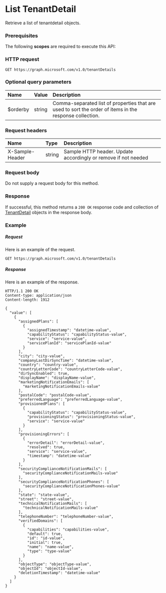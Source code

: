 # List TenantDetail

Retrieve a list of tenantdetail objects.
### Prerequisites
The following **scopes** are required to execute this API: 
### HTTP request
<!-- { "blockType": "ignored" } -->
```http
GET https://graph.microsoft.com/v1.0/tenantDetails
```
### Optional query parameters
|Name|Value|Description|
|:---------------|:--------|:-------|
|$orderby|string|Comma-separated list of properties that are used to sort the order of items in the response collection.|

### Request headers
| Name       | Type | Description|
|:-----------|:------|:----------|
| X-Sample-Header  | string  | Sample HTTP header. Update accordingly or remove if not needed|

### Request body
Do not supply a request body for this method.
### Response
If successful, this method returns a `200 OK` response code and collection of [TenantDetail](../resources/tenantdetail.md) objects in the response body.
### Example
##### Request
Here is an example of the request.
<!-- {
  "blockType": "request",
  "name": "get_tenantdetails"
}-->
```http
GET https://graph.microsoft.com/v1.0/tenantDetails
```
##### Response
Here is an example of the response.
<!-- {
  "blockType": "response",
  "truncated": false,
  "@odata.type": "microsoft.graph.tenantdetail",
  "isCollection": true
} -->
```http
HTTP/1.1 200 OK
Content-type: application/json
Content-length: 1912

{
  "value": [
    {
      "assignedPlans": [
        {
          "assignedTimestamp": "datetime-value",
          "capabilityStatus": "capabilityStatus-value",
          "service": "service-value",
          "servicePlanId": "servicePlanId-value"
        }
      ],
      "city": "city-value",
      "companyLastDirSyncTime": "datetime-value",
      "country": "country-value",
      "countryLetterCode": "countryLetterCode-value",
      "dirSyncEnabled": true,
      "displayName": "displayName-value",
      "marketingNotificationEmails": [
        "marketingNotificationEmails-value"
      ],
      "postalCode": "postalCode-value",
      "preferredLanguage": "preferredLanguage-value",
      "provisionedPlans": [
        {
          "capabilityStatus": "capabilityStatus-value",
          "provisioningStatus": "provisioningStatus-value",
          "service": "service-value"
        }
      ],
      "provisioningErrors": [
        {
          "errorDetail": "errorDetail-value",
          "resolved": true,
          "service": "service-value",
          "timestamp": "datetime-value"
        }
      ],
      "securityComplianceNotificationMails": [
        "securityComplianceNotificationMails-value"
      ],
      "securityComplianceNotificationPhones": [
        "securityComplianceNotificationPhones-value"
      ],
      "state": "state-value",
      "street": "street-value",
      "technicalNotificationMails": [
        "technicalNotificationMails-value"
      ],
      "telephoneNumber": "telephoneNumber-value",
      "verifiedDomains": [
        {
          "capabilities": "capabilities-value",
          "default": true,
          "id": "id-value",
          "initial": true,
          "name": "name-value",
          "type": "type-value"
        }
      ],
      "objectType": "objectType-value",
      "objectId": "objectId-value",
      "deletionTimestamp": "datetime-value"
    }
  ]
}
```

<!-- uuid: 8fcb5dbc-d5aa-4681-8e31-b001d5168d79
2015-10-25 14:57:30 UTC -->
<!-- {
  "type": "#page.annotation",
  "description": "List TenantDetail",
  "keywords": "",
  "section": "documentation",
  "tocPath": ""
}-->